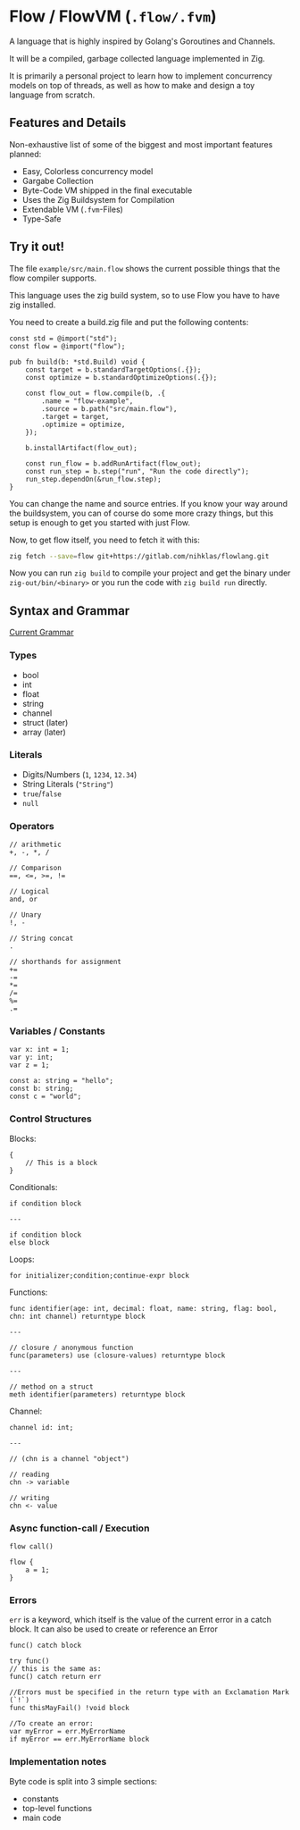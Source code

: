 # Flow / FlowVM (`.flow/.fvm`)

A language that is highly inspired by Golang's Goroutines and Channels.

It will be a compiled, garbage collected language implemented in Zig. 

It is primarily a personal project to learn how to implement concurrency models on top of threads,
as well as how to make and design a toy language from scratch.

## Features and Details

Non-exhaustive list of some of the biggest and most important features planned:

- Easy, Colorless concurrency model
- Gargabe Collection
- Byte-Code VM shipped in the final executable
- Uses the Zig Buildsystem for Compilation
- Extendable VM (`.fvm`-Files)
- Type-Safe

## Try it out!

The file `example/src/main.flow` shows the current possible things that the flow compiler supports.

This language uses the zig build system, so to use Flow you have to have zig installed.

You need to create a build.zig file and put the following contents:

```zig
const std = @import("std");
const flow = @import("flow");

pub fn build(b: *std.Build) void {
    const target = b.standardTargetOptions(.{});
    const optimize = b.standardOptimizeOptions(.{});

    const flow_out = flow.compile(b, .{
        .name = "flow-example",
        .source = b.path("src/main.flow"),
        .target = target,
        .optimize = optimize,
    });

    b.installArtifact(flow_out);

    const run_flow = b.addRunArtifact(flow_out);
    const run_step = b.step("run", "Run the code directly");
    run_step.dependOn(&run_flow.step);
}
```

You can change the name and source entries. If you know your way around the buildsystem, you can of
course do some more crazy things, but this setup is enough to get you started with just Flow.

Now, to get flow itself, you need to fetch it with this:

```bash
zig fetch --save=flow git+https://gitlab.com/nihklas/flowlang.git
```

Now you can run `zig build` to compile your project and get the binary under `zig-out/bin/<binary>`
or you run the code with `zig build run` directly.

## Syntax and Grammar

[Current Grammar](https://bnfplayground.pauliankline.com/?bnf=%3CDIGIT%3E%20%3A%3A%3D%20%5B0-9%5D%0A%3CALPHA%3E%20%3A%3A%3D%20%5Ba-z%5D%20%7C%20%5BA-Z%5D%20%7C%20%22_%22%0A%3CNUMBER%3E%20%3A%3A%3D%20%3CDIGIT%3E*%20%20(%22.%22%20%3CDIGIT%3E%2B%20)%3F%0A%3CIDENTIFIER%3E%20%3A%3A%3D%20%3CALPHA%3E%20(%3CALPHA%3E%20%7C%20%3CDIGIT%3E)*%0A%2F*%20Any%20character%20between%20the%20quotes%20*%2F%0A%3CSTRING%3E%20%3A%3A%3D%20%22%5C%22%22%20(%5Ba-z%5D%20%7C%20%5BA-Z%5D%20%7C%20%5B0-9%5D)*%20%22%5C%22%22%0A%3CBOOL%3E%20%3A%3A%3D%20%22true%22%20%7C%20%22false%22%0A%3CNULL%3E%20%3A%3A%3D%20%22null%22%0A%2F*%20Whitespace%20gets%20ignored%20for%20the%20most%20part%2C%20this%20rule%20is%20needed%20for%20this%20Editor%20*%2F%0A%3CWS%3E%20%3A%3A%3D%20(%22%20%22%20%7C%20%22%5Cn%22)%2B%0A%2F*%20There%20is%20no%20EOF%20Symbol%20in%20this%20Editor%20*%2F%0A%3CEOF%3E%20%3A%3A%3D%20%22%20%22%0A%0A%2F*%20Utilities%20*%2F%0A%3CtypeHint%3E%20%3A%3A%3D%20%22%3A%22%20%3CWS%3E%3F%20%22%5B%5D%22%3F%20%3CIDENTIFIER%3E%0A%3CparamHint%3E%20%3A%3A%3D%20%3CtypeHint%3E%20%3CWS%3E%3F%20%22channel%22%3F%0A%3Carguments%3E%20%3A%3A%3D%20%3Cexpression%3E%20(%22%2C%22%20%3CWS%3E%3F%20%3Cexpression%3E)*%0A%3Cparameters%3E%20%3A%3A%3D%20%3CIDENTIFIER%3E%20%3CWS%3E%3F%20%3CparamHint%3E%20(%22%2C%22%20%3CWS%3E%3F%20%3CIDENTIFIER%3E%20%3CWS%3E%3F%20%3CparamHint%3E)*%0A%0A%3Cprimary%3E%20%3A%3A%3D%20%3CIDENTIFIER%3E%20%7C%20%3CSTRING%3E%20%7C%20%3CNUMBER%3E%20%7C%20%3CBOOL%3E%20%7C%20%3CNULL%3E%20%7C%20%22this%22%20%7C%20%22(%22%20%3Cexpression%3E%20%22)%22%20%7C%20%22%5B%22%20%3Cexpression%3E*%20%22%5D%22%0A%3Ccall%3E%20%3A%3A%3D%20%3Cprimary%3E%20(%22(%22%20%3Carguments%3E%3F%20%22)%22)*%0A%3Cunary%3E%20%3A%3A%3D%20((%22!%22%20%7C%20%22-%22)%20%3Cunary%3E)%20%7C%20%3Ccall%3E%0A%3Cfactor%3E%20%3A%3A%3D%20%3Cunary%3E%20%3CWS%3E%3F%20((%22%2F%22%20%7C%20%22*%22)%20%3CWS%3E%3F%20%3Cunary%3E)*%0A%3Cterm%3E%20%3A%3A%3D%20%3Cfactor%3E%20%3CWS%3E%3F%20((%22%2B%22%20%7C%20%22-%22)%20%3CWS%3E%3F%20%3Cfactor%3E)*%0A%3Ccomparison%3E%20%3A%3A%3D%20%3Cterm%3E%20%3CWS%3E%3F%20((%22%3C%22%20%7C%20%22%3C%3D%22%20%7C%20%22%3E%3D%22%20%7C%20%22%3E%22)%20%3CWS%3E%3F%20%3Cterm%3E)*%0A%3Cequality%3E%20%3A%3A%3D%20%3Ccomparison%3E%20%3CWS%3E%3F%20((%22%3D%3D%22%20%7C%20%22!%3D%22)%20%3CWS%3E%3F%20%3Ccomparison%3E)*%0A%3Cand%3E%20%3A%3A%3D%20%3Cequality%3E%20(%3CWS%3E%20%22and%22%20%3CWS%3E%20%3Cequality%3E)*%0A%3Cor%3E%20%3A%3A%3D%20%3Cand%3E%20(%3CWS%3E%20%22or%22%20%3CWS%3E%20%3Cand%3E)*%0A%3Cconcat%3E%20%3A%3A%3D%20%3Cor%3E%20(%3CWS%3E%20%22.%22%20%3CWS%3E%20%3Cor%3E)*%0A%3Cassignment%3E%20%3A%3A%3D%20%3CIDENTIFIER%3E%20%3CWS%3E%3F%20%22%3D%22%20%3CWS%3E%3F%20%3Cexpression%3E%0A%3Cappend%3E%20%3A%3A%3D%20%3CIDENTIFIER%3E%20%3CWS%3E%3F%20%22%5B%5D%22%20%3CWS%3E%3F%20%22%3D%22%20%3Cexpression%3E%0A%0A%3Cexpression%3E%20%3A%3A%3D%20%3Cassignment%3E%20%7C%20%3Cappend%3E%20%7C%20%3Cconcat%3E%0A%0A%3Cstatement%3E%20%3A%3A%3D%20%3CexprStmt%3E%20%0A%20%20%20%20%7C%20%3CforStmt%3E%20%0A%20%20%20%20%7C%20%3CbreakStmt%3E%0A%20%20%20%20%7C%20%3CcontinueStmt%3E%0A%20%20%20%20%7C%20%3CifStmt%3E%20%0A%20%20%20%20%7C%20%3CreturnStmt%3E%0A%20%20%20%20%7C%20%3CchnReadStmt%3E%0A%20%20%20%20%7C%20%3CchnWriteStmt%3E%0A%09%7C%20%3Cblock%3E%20%0A%0A%3CexprStmt%3E%20%3A%3A%3D%20%3Cexpression%3E%20%22%3B%22%0A%3Cblock%3E%20%3A%3A%3D%20%22%7B%22%20%3CWS%3E%3F%20%3Cdeclaration%3E*%20%3CWS%3E%3F%20%22%7D%22%0A%3CforStmt%3E%20%3A%3A%3D%20%22for%22%20%3CWS%3E%20(%3CexprStmt%3E%20%7C%20%3CvarDecl%3E%20%7C%20%22%3B%22)%20%3CWS%3E%3F%20%3Cexpression%3E%3F%20%3CWS%3E%3F%20%22%3B%22%20%3CWS%3E%3F%20%3Cstatement%3E%3F%20%3CWS%3E%3F%20%3Cstatement%3E%0A%3CbreakStmt%3E%20%3A%3A%3D%20%22break%22%20%3CWS%3E%3F%20%22%3B%22%0A%3CcontinueStmt%3E%20%3A%3A%3D%20%22continue%22%20%3CWS%3E%3F%20%22%3B%22%0A%3CifStmt%3E%20%3A%3A%3D%20%22if%22%20%3CWS%3E%3F%20%3Cexpression%3E%20%3CWS%3E%3F%20%3Cstatement%3E%20%3CWS%3E%3F%20(%22else%22%20%3CWS%3E%3F%20%3Cstatement%3E)%3F%0A%3CreturnStmt%3E%20%3A%3A%3D%20%22return%22%20%3CWS%3E%20%3Cexpression%3E%20%22%3B%22%0A%3CchnReadStmt%3E%20%3A%3A%3D%20%3CIDENTIFIER%3E%20%3CWS%3E%3F%20%22-%3E%22%20%3CWS%3E%3F%20%3CIDENTIFIER%3E%20%22%3B%22%0A%3CchnWriteStmt%3E%20%3A%3A%3D%20%3CIDENTIFIER%3E%20%3CWS%3E%3F%20%22%3C-%22%20%3CWS%3E%3F%20%3Cexpression%3E%20%22%3B%22%0A%3CflowStmt%3E%20%3A%3A%3D%20%22flow%22%20%3CWS%3E%20(%3Ccall%3E%20%7C%20%3Cblock%3E)%20%3CWS%3E%3F%20%22%3B%22%0A%0A%3Cdeclaration%3E%20%3A%3A%3D%20%3Cstatement%3E%0A%09%7C%20%3CvarDecl%3E%0A%20%20%20%20%7C%20%3CchannelDecl%3E%0A%20%20%20%20%7C%20%3CfunctionDecl%3E%0A%0A%3CvarDecl%3E%20%3A%3A%3D%20(%22var%22%20%7C%20%22const%22)%20%3CWS%3E%20%3CIDENTIFIER%3E%20%3CWS%3E%3F%20%3CtypeHint%3E%3F%20%3CWS%3E%3F%20(%22%3D%22%20%3CWS%3E%3F%20%3Cexpression%3E)%3F%20%22%3B%22%0A%3CchannelDecl%3E%20%3A%3A%3D%20%22channel%22%20%3CWS%3E%20%3CIDENTIFIER%3E%20%3CWS%3E%3F%20%3CtypeHint%3E%20%22%3B%22%0A%3CfunctionDecl%3E%20%3A%3A%3D%20%22func%22%20(%3CWS%3E%20%3CIDENTIFIER%3E)%3F%20%3CWS%3E%3F%20%22(%22%20%3CWS%3E%3F%20%3Cparameters%3E%3F%20%3CWS%3E%3F%20%22)%22%0A%09(%3CWS%3E%3F%20%22use%22%20%3CWS%3E%3F%20%22(%22%20%3CWS%3E%3F%20%3Carguments%3E%3F%20%22)%22)%3F%0A%09%3CWS%3E%3F%20%3Cblock%3E%0A%20%20%20%0A%3Cprogram%3E%20%3A%3A%3D%20%3Cdeclaration%3E*%20%3CEOF%3E&name=)

### Types

- bool
- int
- float
- string
- channel
- struct (later)
- array (later)

### Literals

- Digits/Numbers (`1`, `1234`, `12.34`)
- String Literals (`"String"`) 
- `true`/`false`
- `null`

### Operators

```
// arithmetic
+, -, *, /

// Comparison
==, <=, >=, != 

// Logical
and, or

// Unary
!, -

// String concat
.

// shorthands for assignment
+=
-=
*=
/=
%=
.=
```

### Variables / Constants

```
var x: int = 1;
var y: int;
var z = 1;

const a: string = "hello";
const b: string;
const c = "world";
```

### Control Structures

Blocks:
```
{
    // This is a block
}
```

Conditionals:
```
if condition block

---

if condition block
else block
```

Loops:

```
for initializer;condition;continue-expr block
```

Functions:

```
func identifier(age: int, decimal: float, name: string, flag: bool, chn: int channel) returntype block

---

// closure / anonymous function
func(parameters) use (closure-values) returntype block

---

// method on a struct
meth identifier(parameters) returntype block
```

Channel:

```
channel id: int;

--- 

// (chn is a channel "object")

// reading
chn -> variable

// writing
chn <- value
```

### Async function-call / Execution

```
flow call()

flow {
    a = 1;
}
```

### Errors

`err` is a keyword, which itself is the value of the current error in a catch block. It can also be
used to create or reference an Error

```
func() catch block

try func()
// this is the same as:
func() catch return err

//Errors must be specified in the return type with an Exclamation Mark (`!`)
func thisMayFail() !void block

//To create an error:
var myError = err.MyErrorName
if myError == err.MyErrorName block
```

### Implementation notes

Byte code is split into 3 simple sections:

- constants
- top-level functions
- main code
